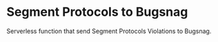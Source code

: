# Segment Protocols to Bugsnag

Serverless function that send Segment Protocols Violations to Bugsnag.
